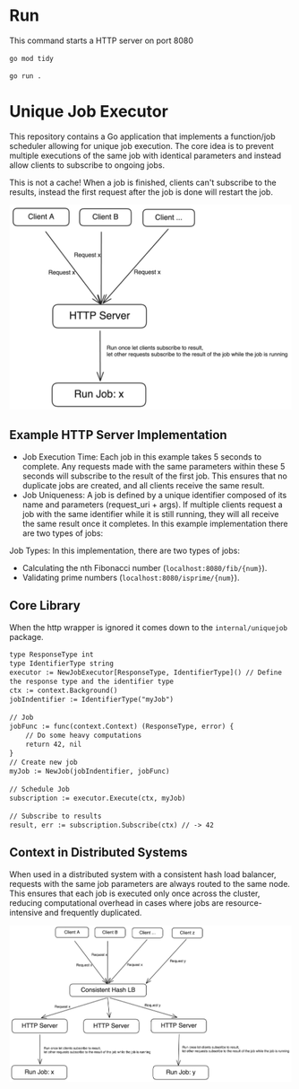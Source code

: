 # Run
This command starts a HTTP server on port 8080

`go mod tidy`

`go run .`



# Unique Job Executor

This repository contains a Go application that implements a function/job scheduler allowing for unique job execution. The core idea is to prevent multiple executions of the same job with identical parameters and instead allow clients to subscribe to ongoing jobs.

This is not a cache! When a job is finished, clients can't subscribe to the results, instead the first request after the job is done will restart the job.

![Alt text](./images/single.png)

## Example HTTP Server Implementation
- Job Execution Time: Each job in this example takes 5 seconds to complete. Any requests made with the same parameters within these 5 seconds will subscribe to the result of the first job. This ensures that no duplicate jobs are created, and all clients receive the same result.
- Job Uniqueness: A job is defined by a unique identifier composed of its name and parameters (request_uri + args). If multiple clients request a job with the same identifier while it is still running, they will all receive the same result once it completes.
In this example implementation there are two types of jobs:

Job Types: In this implementation, there are two types of jobs:
- Calculating the nth Fibonacci number (`localhost:8080/fib/{num}`).
- Validating prime numbers (`localhost:8080/isprime/{num}`).


## Core Library
When the http wrapper is ignored it comes down to the `internal/uniquejob` package.

```golang
type ResponseType int
type IdentifierType string
executor := NewJobExecutor[ResponseType, IdentifierType]() // Define the response type and the identifier type
ctx := context.Background()
jobIndentifier := IdentifierType("myJob")

// Job
jobFunc := func(context.Context) (ResponseType, error) {
    // Do some heavy computations
    return 42, nil
}
// Create new job
myJob := NewJob(jobIndentifier, jobFunc)

// Schedule Job
subscription := executor.Execute(ctx, myJob)

// Subscribe to results
result, err := subscription.Subscribe(ctx) // -> 42
```

## Context in Distributed Systems
When used in a distributed system with a consistent hash load balancer, requests with the same job parameters are always routed to the same node.
This ensures that each job is executed only once across the cluster, reducing computational overhead in cases where jobs are resource-intensive and frequently duplicated.

![Alt text](./images/distributed.png)
